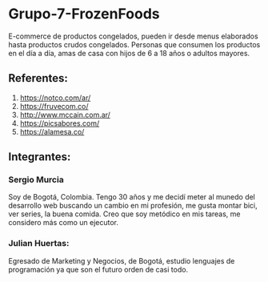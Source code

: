 # Grupo-7-FrozenFoods
E-commerce de productos congelados, pueden ir desde menus elaborados hasta productos crudos congelados.
Personas que consumen los productos en el día a día, amas de casa con hijos de 6 a 18 años o adultos mayores.

## Referentes:
1. https://notco.com/ar/
2. https://fruvecom.co/
3. http://www.mccain.com.ar/
4. https://picsabores.com/
5. https://alamesa.co/

## Integrantes:
### Sergio Murcia
Soy de Bogotá, Colombia. Tengo 30 años y me decidí meter al munedo del desarrollo web buscando un cambio en mi profesión, me gusta montar bici, ver series, la buena comida. Creo que soy metódico en mis tareas, me considero más como un ejecutor.
### Julian Huertas:
Egresado de Marketing y Negocios, de Bogotá, estudio lenguajes de programación ya que son el futuro orden de casi todo.
